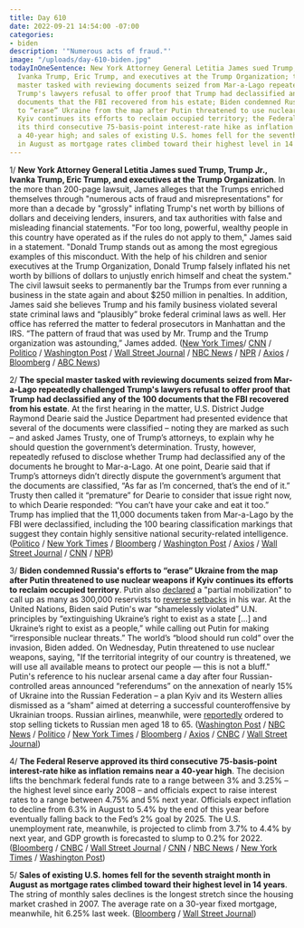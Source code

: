 ```yaml
---
title: Day 610
date: 2022-09-21 14:54:00 -07:00
categories:
- biden
description: '"Numerous acts of fraud."'
image: "/uploads/day-610-biden.jpg"
todayInOneSentence: New York Attorney General Letitia James sued Trump, Trump Jr.,
  Ivanka Trump, Eric Trump, and executives at the Trump Organization; the special
  master tasked with reviewing documents seized from Mar-a-Lago repeatedly challenged
  Trump's lawyers refusal to offer proof that Trump had declassified any of the 100
  documents that the FBI recovered from his estate; Biden condemned Russia's efforts
  to “erase” Ukraine from the map after Putin threatened to use nuclear weapons if
  Kyiv continues its efforts to reclaim occupied territory; the Federal Reserve approved
  its third consecutive 75-basis-point interest-rate hike as inflation remains near
  a 40-year high; and sales of existing U.S. homes fell for the seventh straight month
  in August as mortgage rates climbed toward their highest level in 14 years.
---
```


1/ **New York Attorney General Letitia James sued Trump, Trump Jr., Ivanka Trump, Eric Trump, and executives at the Trump Organization**. In the more than 200-page lawsuit, James alleges that the Trumps enriched themselves through "numerous acts of fraud and misrepresentations" for more than a decade by "grossly" inflating Trump's net worth by billions of dollars and deceiving lenders, insurers, and tax authorities with false and misleading financial statements. "For too long, powerful, wealthy people in this country have operated as if the rules do not apply to them," James said in a statement. "Donald Trump stands out as among the most egregious examples of this misconduct. With the help of his children and senior executives at the Trump Organization, Donald Trump falsely inflated his net worth by billions of dollars to unjustly enrich himself and cheat the system." The civil lawsuit seeks to permanently bar the Trumps from ever running a business in the state again and about $250 million in penalties. In addition, James said she believes Trump and his family business violated several state criminal laws and “plausibly” broke federal criminal laws as well. Her office has referred the matter to federal prosecutors in Manhattan and the IRS. “The pattern of fraud that was used by Mr. Trump and the Trump organization was astounding,” James added. ([New York Times](https://www.nytimes.com/2022/09/21/nyregion/trump-fraud-lawsuit-ny.html?smid=url-share)/ [CNN](https://www.cnn.com/2022/09/21/politics/trump-new-york-attorney-general-letitia-james-fraud-lawsuit/) / [Politico](https://www.politico.com/news/2022/09/21/trump-company-and-family-members-sued-by-ny-ag-over-alleged-fraud-scheme-00058011) / [Washington Post](https://www.washingtonpost.com/national-security/2022/09/21/trump-sued-new-york-letitia-james/) / [Wall Street Journal](https://www.wsj.com/articles/new-york-attorney-general-sues-trump-his-company-on-fraud-allegations-11663774576?mod=hp_lead_pos3) / [NBC News](https://www.nbcnews.com/politics/donald-trump/new-york-ag-sues-trump-children-company-charges-large-scale-business-f-rcna48668) / [NPR](https://www.npr.org/2022/09/21/1124242985/new-yorks-attorney-general-sues-trump-and-his-children-for-alleged-fraud) / [Axios](https://www.axios.com/2022/09/21/trump-new-york-criminal-referral-fraud-irs) / [Bloomberg](https://www.bloomberg.com/news/articles/2022-09-21/trump-insiders-expect-civil-suit-from-new-york-attorney-general?srnd=premium&sref=MIBMEEoj) / [ABC News](https://abcnews.go.com/US/york-ag-letitia-james-files-250m-lawsuit-trump/story?id=90240332))

2/ **The special master tasked with reviewing documents seized from Mar-a-Lago repeatedly challenged Trump's lawyers refusal to offer proof that Trump had declassified any of the 100 documents that the FBI recovered from his estate**. At the first hearing in the matter, U.S. District Judge Raymond Dearie said the Justice Department had presented evidence that several of the documents were classified – noting they are marked as such – and asked James Trusty, one of Trump’s attorneys, to explain why he should question the government’s determination. Trusty, however, repeatedly refused to disclose whether Trump had declassified any of the documents he brought to Mar-a-Lago. At one point, Dearie said that if Trump’s attorneys didn’t directly dispute the government’s argument that the documents are classified, “As far as I’m concerned, that’s the end of it.” Trusty then called it “premature” for Dearie to consider that issue right now, to which Dearie responded: “You can’t have your cake and eat it too.” Trump has implied that the 11,000 documents taken from Mar-a-Lago by the FBI were declassified, including the 100 bearing classification markings that suggest they contain highly sensitive national security-related intelligence. ([Politico](https://www.politico.com/news/2022/09/20/trump-special-master-judge-mar-a-lago-00057805) / [New York Times](https://www.nytimes.com/2022/09/20/us/politics/trump-declassification-documents.html) / [Bloomberg](https://www.bloomberg.com/news/articles/2022-09-20/trump-arguments-greeted-skeptically-by-special-master-he-sought?sref=MIBMEEoj) / [Washington Post](https://www.washingtonpost.com/politics/2022/09/20/trump-lawyers-dearie-filing-declassify/) / [Axios](https://www.axios.com/2022/09/20/special-master-mar-a-lago-trump-doj) / [Wall Street Journal](https://www.wsj.com/articles/special-master-in-trump-mar-a-lago-case-to-hold-first-public-hearing-11663674341?mod=politics_lead_pos5) / [CNN](https://www.cnn.com/2022/09/20/politics/takeaways-mar-a-lago-special-master-hearing/) / [NPR](https://www.npr.org/2022/09/20/1124172228/special-master-trump-classified-documents))


3/ **Biden condemned Russia's efforts to “erase” Ukraine from the map after Putin threatened to use nuclear weapons if Kyiv continues its efforts to reclaim occupied territory**. Putin also [declared](https://www.nbcnews.com/news/world/putin-announces-partial-mobilization-russian-military-ukraine-war-rcna48585) a "partial mobilization" to call up as many as 300,000 reservists to [reverse setbacks](https://www.washingtonpost.com/world/2022/09/21/putin-speech-annexation-ukraine-russia/) in his war. At the United Nations, Biden said Putin's war “shamelessly violated” U.N. principles by “extinguishing Ukraine’s right to exist as a state [...] and Ukraine’s right to exist as a people,” while calling out Putin for making “irresponsible nuclear threats.” The world’s “blood should run cold” over the invasion, Biden added. On Wednesday, Putin threatened to use nuclear weapons, saying, "If the territorial integrity of our country is threatened, we will use all available means to protect our people — this is not a bluff." Putin's reference to his nuclear arsenal came a day after four Russian-controlled areas announced “referendums” on the annexation of nearly 15% of Ukraine into the Russian Federation – a plan Kyiv and its Western allies dismissed as a “sham” aimed at deterring a successful counteroffensive by Ukrainian troops. Russian airlines, meanwhile, were [reportedly](https://www.airlive.net/breaking-russian-airlines-ordered-to-stop-selling-tickets-to-russian-men-aged-18-to-65/) ordered to stop selling tickets to Russian men aged 18 to 65. ([Washington Post](https://www.washingtonpost.com/world/2022/09/21/russia-ukraine-war-latest-updates/) / [NBC News](https://www.nbcnews.com/politics/biden-aims-rally-world-leaders-ukraine-un-remarks-rcna48355) / [Politico](https://www.politico.com/news/2022/09/21/biden-un-putin-ukraine-russia-00058047) / [New York Times](https://www.nytimes.com/live/2022/09/21/world/united-nations-general-assembly-biden) / [Bloomberg](https://www.bloomberg.com/news/articles/2022-09-21/putin-announces-partial-mobilization-stepping-up-ukraine-war?srnd=premium&sref=MIBMEEoj) / [Axios](https://www.axios.com/2022/09/21/biden-russia-ukraine-invasion-united-nations-spech) / [CNBC](https://www.cnbc.com/2022/09/21/biden-denounces-putins-overt-nuclear-threats-urges-un-allies-to-reject-russias-invasion-of-ukraine.html) / [Wall Street Journal](https://www.wsj.com/livecoverage/putin-russia-ukraine-war?mod=hp_lead_pos1))

4/ **The Federal Reserve approved its third consecutive 75-basis-point interest-rate hike as inflation remains near a 40-year high**. The decision lifts the benchmark federal funds rate to a range between 3% and 3.25% – the highest level since early 2008 – and officials expect to raise interest rates to a range between  4.75% and 5% next year. Officials expect inflation to decline from 6.3% in August to 5.4% by the end of this year before eventually falling back to the Fed’s 2% goal by 2025. The U.S. unemployment rate, meanwhile, is projected to climb from 3.7% to 4.4% by next year, and GDP growth is forecasted to slump to 0.2% for 2022. ([Bloomberg](https://www.bloomberg.com/news/articles/2022-09-21/fed-delivers-third-straight-big-hike-sees-more-increases-ahead?sref=MIBMEEoj) / [CNBC](https://www.cnbc.com/2022/09/21/the-fed-forecasts-hiking-rates-as-high-as-4point6percent-before-ending-inflation-fight.html) / [Wall Street Journal](https://www.wsj.com/articles/fed-raises-interest-rates-by-0-75-percentage-point-for-third-straight-meeting-11663783397) / [CNN](https://www.cnn.com/2022/09/21/economy/fed-rate-hike-september/index.html) / [NBC News](https://www.nbcnews.com/business/economy/federal-reserve-raises-interest-rates-september-2022-rcna48334) / [New York Times](https://www.nytimes.com/live/2022/09/21/business/fed-interest-rates-inflation/the-fed-is-set-to-make-a-third-big-rate-increase-and-provide-clarity-on-the-path-ahead?smid=url-share) / [Washington Post](https://www.washingtonpost.com/business/2022/09/21/fed-rate-hike-inflation/))

5/ **Sales of existing U.S. homes fell for the seventh straight month in August as mortgage rates climbed toward their highest level in 14 years**. The string of monthly sales declines is the longest stretch since the housing market crashed in 2007. The average rate on a 30-year fixed mortgage, meanwhile, hit 6.25% last week. ([Bloomberg](https://www.bloomberg.com/news/articles/2022-09-21/us-sales-of-previously-owned-homes-decline-for-a-seventh-month?srnd=premium&sref=MIBMEEoj) / [Wall Street Journal](https://www.wsj.com/articles/existing-home-sales-prices-mortgage-rates-housing-market-august-2022-11663711368?mod=hp_lead_pos5))

